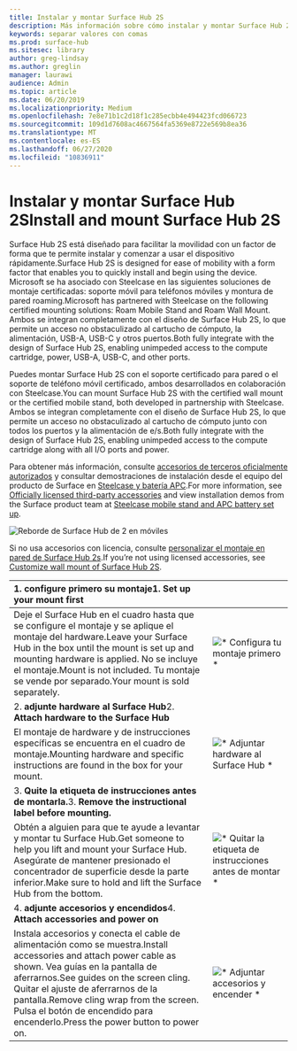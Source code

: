 ```yaml
---
title: Instalar y montar Surface Hub 2S
description: Más información sobre cómo instalar y montar Surface Hub 2S.
keywords: separar valores con comas
ms.prod: surface-hub
ms.sitesec: library
author: greg-lindsay
ms.author: greglin
manager: laurawi
audience: Admin
ms.topic: article
ms.date: 06/20/2019
ms.localizationpriority: Medium
ms.openlocfilehash: 7e8e71b1c2d18f1c285ecbb4e494423fcd066723
ms.sourcegitcommit: 109d1d7608ac4667564fa5369e8722e569b8ea36
ms.translationtype: MT
ms.contentlocale: es-ES
ms.lasthandoff: 06/27/2020
ms.locfileid: "10836911"
---
```

# <span data-ttu-id="db065-104">Instalar y montar Surface Hub 2S</span><span class="sxs-lookup"><span data-stu-id="db065-104">Install and mount Surface Hub 2S</span></span>

<span data-ttu-id="db065-105">Surface Hub 2S está diseñado para facilitar la movilidad con un factor de forma que te permite instalar y comenzar a usar el dispositivo rápidamente.</span><span class="sxs-lookup"><span data-stu-id="db065-105">Surface Hub 2S is designed for ease of mobility with a form factor that enables you to quickly install and begin using the device.</span></span> <span data-ttu-id="db065-106">Microsoft se ha asociado con Steelcase en las siguientes soluciones de montaje certificadas: soporte móvil para teléfonos móviles y montura de pared roaming.</span><span class="sxs-lookup"><span data-stu-id="db065-106">Microsoft has partnered with Steelcase on the following certified mounting solutions: Roam Mobile Stand and Roam Wall Mount.</span></span> <span data-ttu-id="db065-107">Ambos se integran completamente con el diseño de Surface Hub 2S, lo que permite un acceso no obstaculizado al cartucho de cómputo, la alimentación, USB-A, USB-C y otros puertos.</span><span class="sxs-lookup"><span data-stu-id="db065-107">Both fully integrate with the design of Surface Hub 2S, enabling unimpeded access to the compute cartridge, power, USB-A, USB-C, and other ports.</span></span>

<span data-ttu-id="db065-108">Puedes montar Surface Hub 2S con el soporte certificado para pared o el soporte de teléfono móvil certificado, ambos desarrollados en colaboración con Steelcase.</span><span class="sxs-lookup"><span data-stu-id="db065-108">You can mount Surface Hub 2S with the certified wall mount or the certified mobile stand, both developed in partnership with Steelcase.</span></span> <span data-ttu-id="db065-109">Ambos se integran completamente con el diseño de Surface Hub 2S, lo que permite un acceso no obstaculizado al cartucho de cómputo junto con todos los puertos y la alimentación de e/s.</span><span class="sxs-lookup"><span data-stu-id="db065-109">Both fully integrate with the design of Surface Hub 2S, enabling unimpeded access to the compute cartridge along with all I/O ports and power.</span></span> 

<span data-ttu-id="db065-110">Para obtener más información, consulte [accesorios de terceros oficialmente autorizados](http://licensedhardware.azurewebsites.net/surface) y consultar demostraciones de instalación desde el equipo del producto de Surface en [Steelcase y batería APC](https://youtu.be/VTzdu4Skpkg).</span><span class="sxs-lookup"><span data-stu-id="db065-110">For more information, see [Officially licensed third-party accessories](http://licensedhardware.azurewebsites.net/surface) and view installation demos from the Surface product team at [Steelcase mobile stand and APC battery set up](https://youtu.be/VTzdu4Skpkg).</span></span>

 ![Reborde de Surface Hub de 2 en móviles](images/sh2-mobile-stand.png)<br>

<span data-ttu-id="db065-112">Si no usa accesorios con licencia, consulte [personalizar el montaje en pared de Surface Hub 2s](surface-hub-2s-custom-install.md).</span><span class="sxs-lookup"><span data-stu-id="db065-112">If you’re not using licensed accessories, see [Customize wall mount of Surface Hub 2S](surface-hub-2s-custom-install.md).</span></span>

| <span data-ttu-id="db065-113">1. **configure primero su montaje**</span><span class="sxs-lookup"><span data-stu-id="db065-113">1. **Set up your mount first**</span></span> | |
|:------ |:-------- |
| <span data-ttu-id="db065-114">Deje el Surface Hub en el cuadro hasta que se configure el montaje y se aplique el montaje del hardware.</span><span class="sxs-lookup"><span data-stu-id="db065-114">Leave your Surface Hub in the box until the mount is set up and mounting hardware is applied.</span></span> <span data-ttu-id="db065-115">No se incluye el montaje.</span><span class="sxs-lookup"><span data-stu-id="db065-115">Mount is not included.</span></span> <span data-ttu-id="db065-116">Tu montaje se vende por separado.</span><span class="sxs-lookup"><span data-stu-id="db065-116">Your mount is sold separately.</span></span> | ![\* Configura tu montaje primero \*](images/sh2-setup-1.png) <br> |
| <span data-ttu-id="db065-118">2. **adjunte hardware al Surface Hub**</span><span class="sxs-lookup"><span data-stu-id="db065-118">2. **Attach hardware to the Surface Hub**</span></span> | |
| <span data-ttu-id="db065-119">El montaje de hardware y de instrucciones específicas se encuentra en el cuadro de montaje.</span><span class="sxs-lookup"><span data-stu-id="db065-119">Mounting hardware and specific instructions are found in the box for your mount.</span></span> | ![\* Adjuntar hardware al Surface Hub \*](images/sh2-setup-2.png) <br> |
| <span data-ttu-id="db065-121">3. **Quite la etiqueta de instrucciones antes de montarla.**</span><span class="sxs-lookup"><span data-stu-id="db065-121">3. **Remove the instructional label before mounting.**</span></span> | |
| <span data-ttu-id="db065-122">Obtén a alguien para que te ayude a levantar y montar tu Surface Hub.</span><span class="sxs-lookup"><span data-stu-id="db065-122">Get someone to help you lift and mount your Surface Hub.</span></span> <span data-ttu-id="db065-123">Asegúrate de mantener presionado el concentrador de superficie desde la parte inferior.</span><span class="sxs-lookup"><span data-stu-id="db065-123">Make sure to hold and lift the Surface Hub from the bottom.</span></span> | ![\* Quitar la etiqueta de instrucciones antes de montar \*](images/sh2-setup-3.png) <br> |
| <span data-ttu-id="db065-125">4. **adjunte accesorios y encendidos**</span><span class="sxs-lookup"><span data-stu-id="db065-125">4. **Attach accessories and power on**</span></span> | |
| <span data-ttu-id="db065-126">Instala accesorios y conecta el cable de alimentación como se muestra.</span><span class="sxs-lookup"><span data-stu-id="db065-126">Install accessories and attach power cable as shown.</span></span> <span data-ttu-id="db065-127">Vea guías en la pantalla de aferrarnos.</span><span class="sxs-lookup"><span data-stu-id="db065-127">See guides on the screen cling.</span></span> <span data-ttu-id="db065-128">Quitar el ajuste de aferrarnos de la pantalla.</span><span class="sxs-lookup"><span data-stu-id="db065-128">Remove cling wrap from the screen.</span></span> <span data-ttu-id="db065-129">Pulsa el botón de encendido para encenderlo.</span><span class="sxs-lookup"><span data-stu-id="db065-129">Press the power button to power on.</span></span> | ![\* Adjuntar accesorios y encender \*](images/sh2-setup-4.png) <br> |
